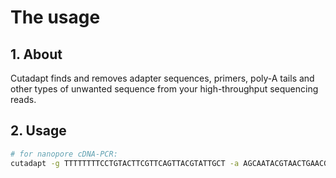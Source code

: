 # The usage

## 1. About

Cutadapt finds and removes adapter sequences, primers, poly-A tails and other types of unwanted sequence from your high-throughput sequencing reads.

## 2. Usage

```bash
# for nanopore cDNA-PCR:
cutadapt -g TTTTTTTTCCTGTACTTCGTTCAGTTACGTATTGCT -a AGCAATACGTAACTGAACGAAGTACAGGAAAAAAAA -g TTTCTGTTGGTGCTGATATTGCTGCCATTACGGCCGGG -a CCCGGCCGTAATGGCAGCAATATCAGCACCAACAGAAA -a "A{20}" -g "T{20}" -a "T{20}" -g "A{20}"  --error-rate=0.1 --times=2 --poly-a -o cleaned_unmapped.fa ./raw_unmapped.fa
```